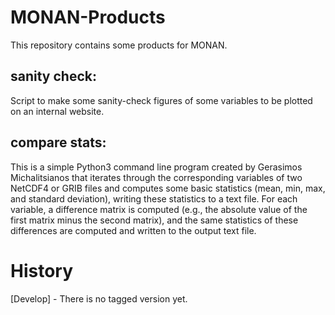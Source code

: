 # MONAN-Products

This repository contains some products for MONAN.

## sanity check:

Script to make some sanity-check figures of some variables to be plotted on an internal website.

## compare stats:

This is a simple Python3 command line program created by Gerasimos Michalitsianos that iterates through the corresponding variables of two NetCDF4 or GRIB files and computes some basic statistics (mean, min, max, and standard deviation), writing these statistics to a text file. For each variable, a difference matrix is ​​computed (e.g., the absolute value of the first matrix minus the second matrix), and the same statistics of these differences are computed and written to the output text file.

# History

[Develop] - There is no tagged version yet.
